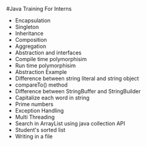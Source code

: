 #Java Training For Interns
* Encapsulation
* Singleton
* Inheritance
* Composition
* Aggregation
* Abstraction and interfaces
* Compile time polymorphisim
* Run time polymorphisim
* Abstraction Example
* Difference between string literal and string object
* compareTo() method 
* Difference between StringBuffer and StringBuilder
* Capitalize each word in string
* Prime numbers 
* Exception Handling    
* Multi Threading 
* Search in ArrayList using java collection API
* Student's sorted list
* Writing in a file
